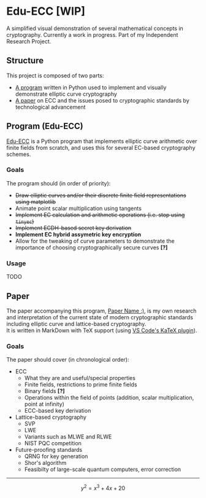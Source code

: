 # Edu-ECC [WIP]

A simplified visual demonstration of several mathematical concepts in cryptography. Currently a work in progress. Part of my Independent Research Project.


## Structure

This project is composed of two parts:
- [A program](#program-edu-ecc) written in Python used to implement and visually demonstrate elliptic curve cryptography
- [A paper](#paper) on ECC and the issues posed to cryptographic standards by technological advancement


## Program (Edu-ECC)

[Edu-ECC](src/main.py) is a Python program that implements elliptic curve arithmetic over finite fields from scratch, and uses this for several EC-based cryptography schemes.

### Goals
The program should (in order of priority):
- ~~Draw elliptic curves and/or their discrete finite field representations using matplotlib~~
- Animate point scalar multiplication using tangents
- ~~Implement EC calculation and arithmetic operations (i.e. stop using `tinyec`)~~
- ~~Implement ECDH-based secret key derivation~~
- **Implement EC hybrid assymetric key encryption** 
- Allow for the tweaking of curve parameters to demonstrate the importance of choosing cryptographically secure curves **[?]**

### Usage
TODO


## Paper

The paper accompanying this program, [Paper Name :)](./utils/paperName.md), is my own research and interpretation of the current state of modern cryptographic standards including elliptic curve and lattice-based cryptography.  
It is written in MarkDown with TeX support (using [VS Code's KaTeX plugin](https://github.com/microsoft/vscode-markdown-it-katex)). <!-- REMEMBER to export to PDF or something w pandoc -->

### Goals
The paper should cover (in chronological <!-- chronological?? --> order):
- ECC
    - What they are and useful/special properties
    - Finite fields, restrictions to prime finite fields
    - Binary fields **[?]**
    - Operations within the field of points (addition, scalar multiplication, point at infinity)
    - ECC-based key derivation
- Lattice-based cryptography
    - SVP
    - LWE
    - Variants such as MLWE and RLWE
    - NIST PQC competition
- Future-proofing standards
    - QRNG for key generation
    - Shor's algorithm
    - Feasibilty of large-scale quantum computers, error correction

---

$$  y^2 = x^3 + 4x + 20  $$